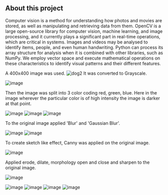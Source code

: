 ## About this project

Computer vision is a method for understanding how photos and movies are stored, as well as manipulating and retrieving data from them. OpenCV is a large open-source library for computer vision, machine learning, and image processing, and it currently plays a significant part in real-time operations, which are critical in systems. Images and videos may be analysed to identify items, people, and even human handwriting. Python can process its array structure for analysis when it is combined with other libraries, such as NumPy. We employ vector space and execute mathematical operations on these characteristics to identify visual patterns and their different features.

A 400x400 image was used.
![dog2](https://user-images.githubusercontent.com/75320682/140651042-f46667bc-de78-41b5-b909-e1dc0abe9927.jpg)
It was converted to Grayscale.

![image](https://user-images.githubusercontent.com/75320682/140651479-f9cd312b-be4b-4699-b6c4-e774440c31f3.png)

Then the image was split into 3 color coding red, green, blue.
Here in the image wherever the particular color is of high intensity the image is darker at that point.

![image](https://user-images.githubusercontent.com/75320682/140651599-bbe98125-dc73-42e6-8deb-96fcea7c44b1.png)
![image](https://user-images.githubusercontent.com/75320682/140651620-f15910de-69e2-45f4-a45e-85e7edcc5931.png)
![image](https://user-images.githubusercontent.com/75320682/140651659-bf2cab9b-045e-4071-80c1-21f0dbe0c37c.png)

To the original image applied 'Blur' and 'Gaussian Blur'.

![image](https://user-images.githubusercontent.com/75320682/140651737-32c5fd3f-47ef-404f-8fbe-6da8326afc9f.png)
![image](https://user-images.githubusercontent.com/75320682/140651744-b4710e2f-802d-4588-957b-3adaf0600810.png)

To create sketch like effect, Canny was applied on the original image.

![image](https://user-images.githubusercontent.com/75320682/140651798-b502dba3-92bf-49a5-8b8c-367b7bed7108.png)

Applied erode, dilate, morphology open and close and sharpen to the original image.

![image](https://user-images.githubusercontent.com/75320682/140651908-306ea1ad-44d0-4ecd-91e3-91aa293b8ded.png)

![image](https://user-images.githubusercontent.com/75320682/140651918-8eaaa63e-dedb-4999-9305-47d110971145.png)
![image](https://user-images.githubusercontent.com/75320682/140651926-c5a7aeb4-20c3-4281-bdae-8506f8d815c7.png)
![image](https://user-images.githubusercontent.com/75320682/140651935-dc7d7fb1-1aa7-4c3a-9a50-edac9aa99fc4.png)
![image](https://user-images.githubusercontent.com/75320682/140651962-7550144b-601a-496e-b6a0-54845eee0e1c.png)



